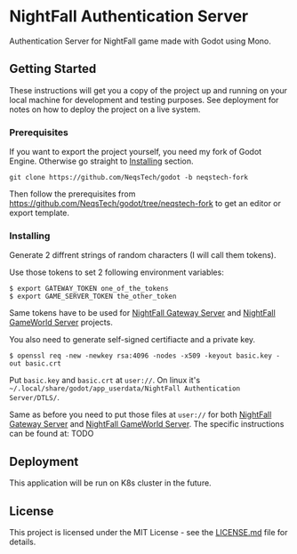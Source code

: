 # NightFall Authentication Server

Authentication Server for NightFall game made with Godot using Mono.

## Getting Started

These instructions will get you a copy of the project up and running on your local machine for development and testing purposes. See deployment for notes on how to deploy the project on a live system.

### Prerequisites

If you want to export the project yourself, you need my fork of Godot Engine. Otherwise go straight to [Installing](#Installing) section.

```
git clone https://github.com/NeqsTech/godot -b neqstech-fork
```

Then follow the prerequisites from https://github.com/NeqsTech/godot/tree/neqstech-fork to get an editor or export template.

### Installing

Generate 2 diffrent strings of random characters (I will call them tokens).

Use those tokens to set 2 following environment variables:

```
$ export GATEWAY_TOKEN one_of_the_tokens
$ export GAME_SERVER_TOKEN the_other_token
```

Same tokens have to be used for [NightFall Gateway Server](https://github.com/NeqsTech/nightfall-gateway-server) and [NightFall GameWorld Server](https://github.com/NeqsTech/nightfall-gameworld-server) projects.

You also need to generate self-signed certifiacte and a private key.

```
$ openssl req -new -newkey rsa:4096 -nodes -x509 -keyout basic.key -out basic.crt
```

Put `basic.key` and `basic.crt` at `user://`. On linux it's `~/.local/share/godot/app_userdata/NightFall Authentication Server/DTLS/`.

Same as before you need to put those files at `user://` for both [NightFall Gateway Server](https://github.com/NeqsTech/nightfall-gateway-server) and [NightFall GameWorld Server](https://github.com/NeqsTech/nightfall-gameworld-server). The specific instructions can be found at: TODO


## Deployment

This application will be run on K8s cluster in the future.

## License

This project is licensed under the MIT License - see the [LICENSE.md](LICENSE.md) file for details.


